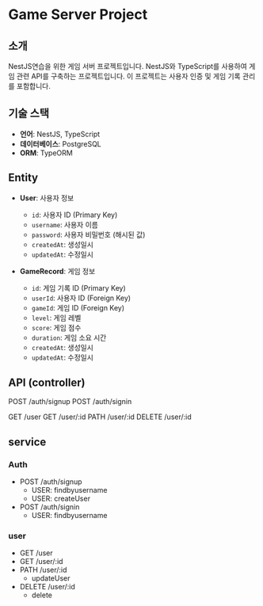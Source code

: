 # Game Server Project

## 소개

NestJS연습을 위한 게임 서버 프로젝트입니다.
NestJS와 TypeScript를 사용하여 게임 관련 API를 구축하는 프로젝트입니다.
이 프로젝트는 사용자 인증 및 게임 기록 관리를 포함합니다.

## 기술 스택

- **언어**: NestJS, TypeScript
- **데이터베이스**: PostgreSQL
- **ORM**: TypeORM

<!-- MEMO -->
<!-- MEMO -->
<!-- MEMO -->
<!-- MEMO -->

## Entity

- **User**: 사용자 정보

  - `id`: 사용자 ID (Primary Key)
  - `username`: 사용자 이름
  - `password`: 사용자 비밀번호 (해시된 값)
  - `createdAt`: 생성일시
  - `updatedAt`: 수정일시

- **GameRecord**: 게임 정보
  - `id`: 게임 기록 ID (Primary Key)
  - `userId`: 사용자 ID (Foreign Key)
  - `gameId`: 게임 ID (Foreign Key)
  - `level`: 게임 레벨
  - `score`: 게임 점수
  - `duration`: 게임 소요 시간
  - `createdAt`: 생성일시
  - `updatedAt`: 수정일시

## API (controller)

POST /auth/signup
POST /auth/signin

GET /user
GET /user/:id
PATH /user/:id
DELETE /user/:id

## service

### Auth

- POST /auth/signup
  - USER: findbyusername
  - USER: createUser
- POST /auth/signin
  - USER: findbyusername

### user
- GET /user
- GET /user/:id
- PATH /user/:id
  - updateUser
- DELETE /user/:id
  - delete
